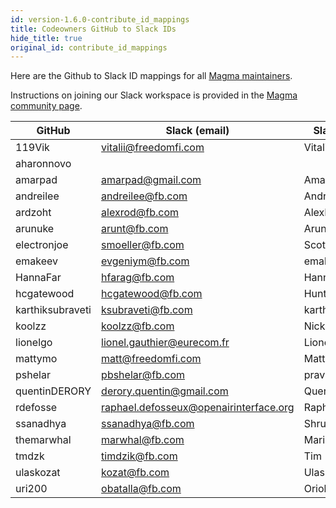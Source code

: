 ```yaml
---
id: version-1.6.0-contribute_id_mappings
title: Codeowners GitHub to Slack IDs
hide_title: true
original_id: contribute_id_mappings
---
```


Here are the Github to Slack ID mappings for all [Magma maintainers](https://github.com/orgs/magma/teams/repo-magma-maintain).

Instructions on joining our Slack workspace is provided in the [Magma community page](https://www.magmacore.org/community/).

| GitHub           | Slack (email)                          | Slack (displayname)     |
| ---------------- | -------------------------------------- | ----------------------- |
| 119Vik           | vitalii@freedomfi.com                  | VitaliiKostenko         |
| aharonnovo       |                                        |
| amarpad          | amarpad@gmail.com                      | AmarPadmanabhan         |
| andreilee        | andreilee@fb.com                       | AndreiLee               |
| ardzoht          | alexrod@fb.com                         | AlexRodriguez           |
| arunuke          | arunt@fb.com                           | ArunThulasi             |
| electronjoe      | smoeller@fb.com                        | ScottMoeller            |
| emakeev          | evgeniym@fb.com                        | emak                    |
| HannaFar         | hfarag@fb.com                          | HannaFarag              |
| hcgatewood       | hcgatewood@fb.com                      | HunterGatewood(FB)      |
| karthiksubraveti | ksubraveti@fb.com                      | karthiksubraveti        |
| koolzz           | koolzz@fb.com                          | NickYurchenko           |
| lionelgo         | lionel.gauthier@eurecom.fr             | LionelGauthier(Eurecom) |
| mattymo          | matt@freedomfi.com                     | MatthewMosesohn         |
| pshelar          | pbshelar@fb.com                        | pravin                  |
| quentinDERORY    | derory.quentin@gmail.com               | QuentinDerory           |
| rdefosse         | raphael.defosseux@openairinterface.org | RaphaelDefosseux(OSA)   |
| ssanadhya        | ssanadhya@fb.com                       | Shruti                  |
| themarwhal       | marwhal@fb.com                         | MarieBremner            |
| tmdzk            | timdzik@fb.com                         | Tim                     |
| ulaskozat        | kozat@fb.com                           | UlasKozat               |
| uri200           | obatalla@fb.com                        | OriolBatalla            |